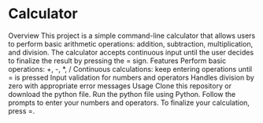 # Calculator
Overview
    This project is a simple command-line calculator that allows users to perform basic arithmetic operations: addition, subtraction, multiplication, and division. The calculator accepts continuous input until the user decides to finalize the result by pressing the = sign.
Features
    Perform basic operations: +, -, *, /
    Continuous calculations: keep entering operations until = is pressed
    Input validation for numbers and operators
    Handles division by zero with appropriate error messages
Usage
    Clone this repository or download the python file.
    Run the python file using Python.
    Follow the prompts to enter your numbers and operators.
    To finalize your calculation, press =.
    
